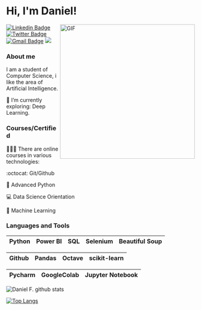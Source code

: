
# Hi, I'm Daniel! 

<img align="right" alt="GIF" src="https://user-images.githubusercontent.com/55967568/107891209-cc65c380-6efb-11eb-930b-6e75c64c13c5.gif" width="360"/>


[![Linkedin Badge](https://img.shields.io/badge/-LinkedIn-blue?style=flat-square&logo=Linkedin&logoColor=white&link=https://www.linkedin.com/in/danielfernandow/)](https://www.linkedin.com/in/danielfernandow/)
[![Twitter Badge](https://img.shields.io/badge/-Twitter-1ca0f1?style=flat-square&labelColor=1ca0f1&logo=twitter&logoColor=white&link=https://twitter.com/danlelfernando)](https://twitter.com/danlelfernando)
[![Gmail Badge](https://img.shields.io/badge/-Gmail-c14438?style=flat-square&logo=Gmail&logoColor=white&link=mailto:danielfdasilva1997@gmail.com)](mailto:danielfdasilva1997@gmail.com) 
![](https://Visitor-badge.glitch.me/badge?page_id=danielfernandow.profileviews-badge)

### About me

I am a student of Computer Science, i like the area of Artificial Intelligence.

🌱 I’m currently exploring: Deep Learning.

### Courses/Certified

👨🏼‍🏫 There are online courses in various technologies:

:octocat: Git/Github 

:snake:  Advanced Python 

💻 Data Science Orientation 

:robot: Machine Learning 

<!-- 📄 Resume : https://bit.ly/338K99X -->

### Languages and Tools

| Python | Power BI | SQL | Selenium | Beautiful Soup |
| :---: | :---: | :---: | :---: | :---: | 


| Github | Pandas |  Octave | scikit-learn |  
| :---: | :---: | :---: | :---: |

| Pycharm | GoogleColab | Jupyter Notebook |
| :---: | :---: | :---: |


![Daniel F. github stats](https://github-readme-stats.vercel.app/api?username=danielfernandow&show_icons=true&theme=dark)

[![Top Langs](https://github-readme-stats.vercel.app/api/top-langs/?username=danielfernandow&layout=compact&show_icons=true&theme=dark)](https://github.com/anuraghazra/github-readme-stats)
